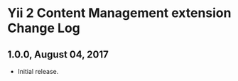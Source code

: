 Yii 2 Content Management extension Change Log
=============================================

1.0.0, August 04, 2017
----------------------

- Initial release.

